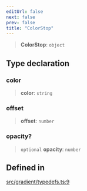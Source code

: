 ```yaml
---
editUrl: false
next: false
prev: false
title: "ColorStop"
---
```


> **ColorStop**: `object`

## Type declaration

### color

> **color**: `string`

### offset

> **offset**: `number`

### opacity?

> `optional` **opacity**: `number`

## Defined in

[src/gradient/typedefs.ts:9](https://github.com/fabricjs/fabric.js/blob/c093e29e73123dafcfa091ff4d5e04e690bb796e/src/gradient/typedefs.ts#L9)

